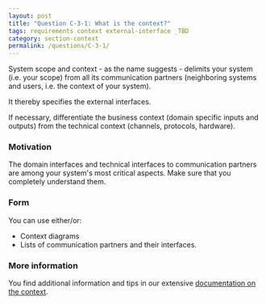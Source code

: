 ```yaml
---
layout: post
title: "Question C-3-1: What is the context?"
tags: requirements context external-interface _TBD
category: section-context
permalink: /questions/C-3-1/
---
```


System scope and context - as the name suggests - delimits your system (i.e. your scope) from all its communication partners (neighboring systems and users, i.e. the context of your system).

It thereby specifies the external interfaces.

If necessary, differentiate the business context (domain specific inputs and outputs) from the technical context (channels, protocols, hardware).

### Motivation
The domain interfaces and technical interfaces to communication partners are among
your system's most critical aspects. Make sure that you completely understand them.

### Form

You can use either/or:

* Context diagrams
* Lists of communication partners and their interfaces.


### More information

You find additional information and tips in our extensive [documentation on the context](http://docs.arc42.org/section-3/).
